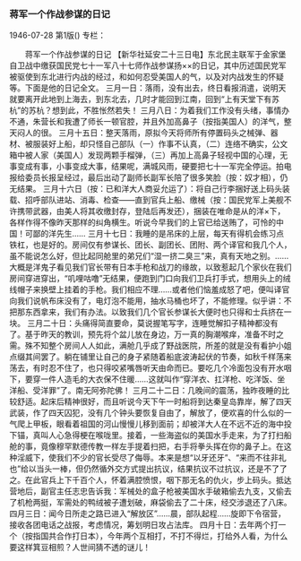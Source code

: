 ### 蒋军一个作战参谋的日记

1946-07-28
第1版()
专栏：

　　蒋军一个作战参谋的日记
    【新华社延安二十三日电】东北民主联军于金家堡自卫战中缴获国民党七十一军八十七师作战参谋扬××的日记，其中历述国民党军被驱使到东北进行内战的经过，和如何忍受美国人的气，以及对内战发生的怀疑等。下面是他的日记全文。
    三月一日：落雨，没有出去，终日看报消遣，说明天就要离开此地到上海去，到东北去，几时才能回到江南，回到“上有天堂下有苏杭”的苏杭？想到此，不胜怅然若失！
    三月八日：为着我们工作没有头绪，事情办不通，朱营长和我遭了师长一顿官腔，并且外加高鼻子（按指美国人）的洋气，整天闷人的很。
    三月十五日：整天落雨，原拟今天将师所有停置码头之械弹、器材、被服装好上船，却只怪自己部队（一）作事不认真，（二）连络不确实，公文箱中被人家（美国人）发现两颗手榴弹，（三）再加上高鼻子轻视中国的心理，无事变成有事，小事变成大事，结果呢，满城风雨，硬要把七十一军完全停运。拍电报给委员长报呈经过，最后出动了副师长副军长陪了很多笑脸（按：奴才相），仍无结果。
    三月十六日（按：已和洋大人商妥允运了）：将自己行李捆好送上码头装载、招呼部队进站、消毒、检查——直到官兵上船、缴械（按：国民党军上美舰不许携带武器，由美人将其收缴封存，登陆后再发还），捆装在唯命是从的洋×下，各样作得不像昨天那样的纠角横生。听说今早我们的上官已给送贿了，可怜的中国！可鄙的洋先生……
    三月十七日：我睡的是吊床的上层，每天有得机会练习点铁杠，也是好的。房间仅有参谋长、团长、副团长、团附、两个译官和我几个人，虽不能说怎么好，但比起同舱里的弟兄们“湿一挤二臭三”来，真有天地之别。……大概是洋鬼子看见我们官长带有日本手枪和战刀的缘故，以致惹起几个家伙在我们房间穿进穿出，“叽哩咕噜”无结果，便跑到门口向我们卫兵打手式，想用头上的绒线帽子来换壁上挂着的手枪。我们相应不理……或者他们恼羞成怒了吧，便叫译官向我们说帆布床没有了，电灯泡不能用，抽水马桶也坏了，不能修理。似乎讲：不把那东西拿来，我们有办法。以致我们几个官长参谋长大便时也只得和士兵挤在一块。
    三月二十日：头痛得简直要命，莫说握笔写字，连睡觉解扣子精神都没有了。基于昨天的教训，预先将个盆儿放在身边，万一真的胸潮喉痒，准备不时之需。殊不知整个房间人人如此，满舱几乎成了野战医院，所差的就是没有看护小姐点缀其间罢了。躺在铺里让自己的身子紧随着船底波涛起伏的节奏，如秋千样荡来荡去，有时忍不住了，也只得咬紧嘴唇听天由命而已。要吃几个冷面包没有开水咽下，要穿一件人造毛的大衣保不住暖……这就叫作“穿洋衣、扛洋枪、吃洋饭、坐洋船、受洋罪”了。南无阿弥陀佛！
    三月二十二日：几晚间的震荡，独昨夜睡的比较舒适。起床后精神很好，而且听说今天下午一时船将到达秦皇岛靠岸，解了四天武装，作了四天囚犯，没有几个钟头要恢复自由了，解放了，便欢喜的什么似的一气爬上甲板，眼看着祖国的河山慢慢儿移到面前；却被洋大人在不远不近的海中投下锚，真叫人心急得梗在喉咙里。接着，一些海盗似的美国水手走来，为了打扫船舱的事，竟像穆罕默德传教一样左手提着扫把，右手将拳头挥在你的鼻子上。在这种淫威下，使我们不少的官长受尽了侮辱。本来是想“以牙还牙”、“来而不往非礼也”给以当头一棒，但仍然循外交方式提出抗议，结果抗议不过抗议，还是不了了之。在此官兵上下千百个人，怀着满腔愤恨，咽下那无名的仇火，步上码头。抵达营地后，副官主任志忠告诉我：军械处的盒子枪被美国水手破箱偷去九支，又偷去了机枪两挺，军需处的鸭绒被子遭划破，麻袋偷去了二十床，经交涉退还了八床。
    四月三日：闻今日所走之路已进入“解放区”……晨，部队起程……旋即下令宿营，接收各团电话之战报，考虑情况，筹划明日攻占法库。
    四月十日：去年两个打一个（按指国共合作打日本），今年两个互相打，不打不得烂，打给外人看，为什么要这样箕豆相煎？人世间猜不透的谜儿！
